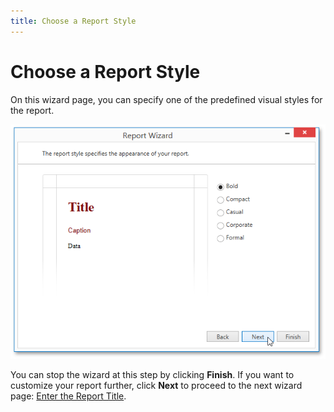 ```yaml
---
title: Choose a Report Style
---
```

# Choose a Report Style
On this wizard page, you can specify one of the predefined visual styles for the report.

![WPDDesigner_ReportWizard_ReportStyle](../../../../../images/Img122893.png)

You can stop the wizard at this step by clicking **Finish**. If you want to customize your report further, click **Next** to proceed to the next wizard page: [Enter the Report Title](../../../../../../interface-elements-for-desktop/articles/report-designer/report-designer-for-wpf/report-wizard/data-bound-report/enter-the-report-title.md).